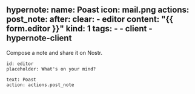 hypernote:
  name: Poast
  icon: mail.png
actions:
  post_note:
    after:
      clear:
        - editor
    content: "{{ form.editor }}"
    kind: 1
    tags:
      - - client
        - hypernote-client
---

Compose a note and share it on Nostr.


```markdown-editor
id: editor
placeholder: What's on your mind?
```



```button
text: Poast
action: actions.post_note
```
